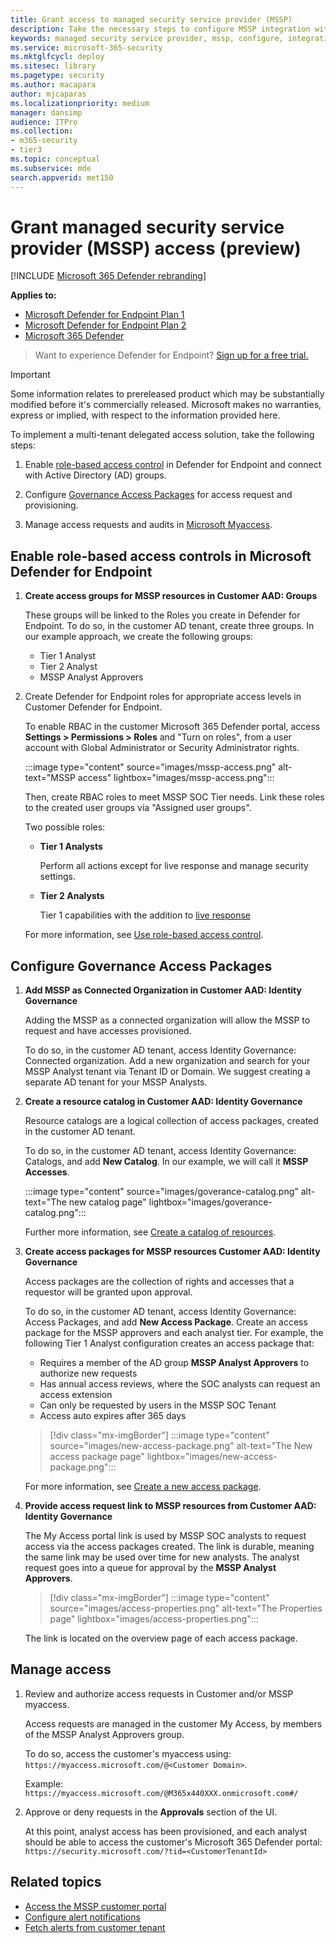 ```yaml
---
title: Grant access to managed security service provider (MSSP)
description: Take the necessary steps to configure MSSP integration with the Microsoft Defender for Endpoint
keywords: managed security service provider, mssp, configure, integration
ms.service: microsoft-365-security
ms.mktglfcycl: deploy
ms.sitesec: library
ms.pagetype: security
ms.author: macapara
author: mjcaparas
ms.localizationpriority: medium
manager: dansimp
audience: ITPro
ms.collection: 
- m365-security
- tier3
ms.topic: conceptual
ms.subservice: mde
search.appverid: met150
---
```


# Grant managed security service provider (MSSP) access (preview)

[!INCLUDE [Microsoft 365 Defender rebranding](../../includes/microsoft-defender.md)]

**Applies to:**
- [Microsoft Defender for Endpoint Plan 1](https://go.microsoft.com/fwlink/p/?linkid=2154037)
- [Microsoft Defender for Endpoint Plan 2](https://go.microsoft.com/fwlink/p/?linkid=2154037)
- [Microsoft 365 Defender](https://go.microsoft.com/fwlink/?linkid=2118804)

> Want to experience Defender for Endpoint? [Sign up for a free trial.](https://signup.microsoft.com/create-account/signup?products=7f379fee-c4f9-4278-b0a1-e4c8c2fcdf7e&ru=https://aka.ms/MDEp2OpenTrial?ocid=docs-mssp-support-abovefoldlink)

> [!IMPORTANT]
> Some information relates to prereleased product which may be substantially modified before it's commercially released. Microsoft makes no warranties, express or implied, with respect to the information provided here.

To implement a multi-tenant delegated access solution, take the following steps:

1. Enable [role-based access control](rbac.md) in Defender for Endpoint and connect with Active Directory (AD) groups.

2. Configure [Governance Access Packages](/azure/active-directory/governance/identity-governance-overview) for access request and provisioning.

3. Manage access requests and audits in [Microsoft Myaccess](/azure/active-directory/governance/entitlement-management-request-approve).

## Enable role-based access controls in Microsoft Defender for Endpoint

1. **Create access groups for MSSP resources in Customer AAD: Groups**

    These groups will be linked to the Roles you create in Defender for Endpoint. To do so, in the customer AD tenant, create three groups. In our example approach, we create the following groups:

    - Tier 1 Analyst
    - Tier 2 Analyst
    - MSSP Analyst Approvers

2. Create Defender for Endpoint roles for appropriate access levels in Customer Defender for Endpoint.

    To enable RBAC in the customer Microsoft 365 Defender portal, access **Settings > Permissions > Roles** and "Turn on roles", from a user account with Global Administrator or Security Administrator rights.

    :::image type="content" source="images/mssp-access.png" alt-text="MSSP access" lightbox="images/mssp-access.png":::

    Then, create RBAC roles to meet MSSP SOC Tier needs. Link these roles to the created user groups via "Assigned user groups".

    Two possible roles:

    - **Tier 1 Analysts**

      Perform all actions except for live response and manage security settings.

    - **Tier 2 Analysts**

      Tier 1 capabilities with the addition to [live response](live-response.md)

    For more information, see [Use role-based access control](rbac.md).

## Configure Governance Access Packages

1. **Add MSSP as Connected Organization in Customer AAD: Identity Governance**

    Adding the MSSP as a connected organization will allow the MSSP to request and have accesses provisioned.

    To do so, in the customer AD tenant, access Identity Governance: Connected organization. Add a new organization and search for your MSSP Analyst tenant via Tenant ID or Domain. We suggest creating a separate AD tenant for your MSSP Analysts.

2. **Create a resource catalog in Customer AAD: Identity Governance**

    Resource catalogs are a logical collection of access packages, created in the customer AD tenant.

    To do so, in the customer AD tenant,  access Identity Governance: Catalogs, and add **New Catalog**. In our example, we will call it **MSSP Accesses**.

    :::image type="content" source="images/goverance-catalog.png" alt-text="The new catalog page" lightbox="images/goverance-catalog.png":::

    Further more information, see [Create a catalog of resources](/azure/active-directory/governance/entitlement-management-catalog-create).

3. **Create access packages for MSSP resources Customer AAD: Identity Governance**

    Access packages are the collection of rights and accesses that a requestor will be granted upon approval.

    To do so, in the customer AD tenant, access Identity Governance: Access Packages, and add **New Access Package**. Create an access package for the MSSP approvers and each analyst tier. For example, the following Tier 1 Analyst configuration creates an access package that:

    - Requires a member of the AD group **MSSP Analyst Approvers** to authorize new requests
    - Has annual access reviews, where the SOC analysts can request an access extension
    - Can only be requested by users in the MSSP SOC Tenant
    - Access auto expires after 365 days

    > [!div class="mx-imgBorder"]
    > :::image type="content" source="images/new-access-package.png" alt-text="The New access package page" lightbox="images/new-access-package.png":::

    For more information, see [Create a new access package](/azure/active-directory/governance/entitlement-management-access-package-create).

4. **Provide access request link to MSSP resources from Customer AAD: Identity Governance**

    The My Access portal link is used by MSSP SOC analysts to request access via the access packages created. The link is durable, meaning the same link may be used over time for new analysts. The analyst request goes into a queue for approval by the **MSSP Analyst Approvers**.

    > [!div class="mx-imgBorder"]
    > :::image type="content" source="images/access-properties.png" alt-text="The Properties page" lightbox="images/access-properties.png":::

    The link is located on the overview page of each access package.

## Manage access

1. Review and authorize access requests in Customer and/or MSSP myaccess.

    Access requests are managed in the customer My Access, by members of the MSSP Analyst Approvers group.

    To do so, access the customer's myaccess using: `https://myaccess.microsoft.com/@<Customer Domain>`.

    Example: `https://myaccess.microsoft.com/@M365x440XXX.onmicrosoft.com#/`

2. Approve or deny requests in the **Approvals** section of the UI.

    At this point, analyst access has been provisioned, and each analyst should be able to access the customer's Microsoft 365 Defender portal: `https://security.microsoft.com/?tid=<CustomerTenantId>`

## Related topics

- [Access the MSSP customer portal](access-mssp-portal.md)
- [Configure alert notifications](configure-mssp-notifications.md)
- [Fetch alerts from customer tenant](fetch-alerts-mssp.md)
